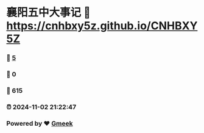 # 襄阳五中大事记 :link: https://cnhbxy5z.github.io/CNHBXY5Z 
### :page_facing_up: [5](https://cnhbxy5z.github.io/CNHBXY5Z/tag.html) 
### :speech_balloon: 0 
### :hibiscus: 615 
### :alarm_clock: 2024-11-02 21:22:47 
### Powered by :heart: [Gmeek](https://github.com/Meekdai/Gmeek)
